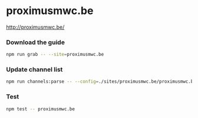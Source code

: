 # proximusmwc.be

http://proximusmwc.be/

### Download the guide

```sh
npm run grab -- --site=proximusmwc.be
```

### Update channel list

```sh
npm run channels:parse -- --config=./sites/proximusmwc.be/proximusmwc.be.config.js --output=./sites/proximusmwc.be/proximusmwc.be.channels.xml
```

### Test

```sh
npm test -- proximusmwc.be
```
